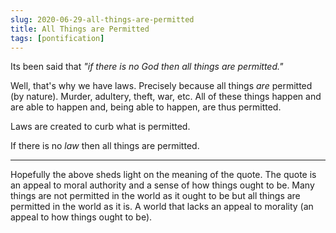 ```yaml
---
slug: 2020-06-29-all-things-are-permitted
title: All Things are Permitted
tags: [pontification]
---
```


Its been said that _"if there is no God then all things are permitted."_

Well, that's why we have laws. Precisely because all things _are_ permitted (by nature). Murder, adultery, theft, war, etc. All of these things happen and are able to happen and, being able to happen, are thus permitted.

Laws are created to curb what is permitted.

If there is no _law_ then all things are permitted.

---

Hopefully the above sheds light on the meaning of the quote. The quote is an appeal to moral authority and a sense of how things ought to be. Many things are not permitted in the world as it ought to be but all things are permitted in the world as it is. A world that lacks an appeal to morality (an appeal to how things ought to be).
